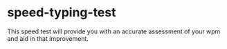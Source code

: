 # speed-typing-test

This speed test will provide you with an accurate assessment of your wpm and aid in that improvement.